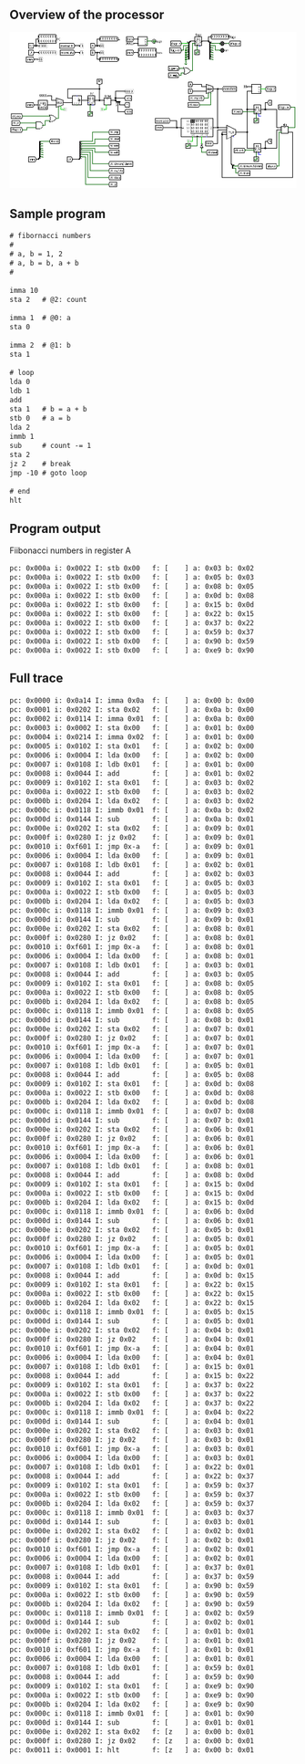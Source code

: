 ## Overview of the processor

![CPU schema](./cpu.png)

## Sample program

    # fibornacci numbers
    #
    # a, b = 1, 2
    # a, b = b, a + b
    #
    
    imma 10
    sta 2   # @2: count
    
    imma 1  # @0: a
    sta 0
    
    imma 2  # @1: b
    sta 1
    
    # loop
    lda 0
    ldb 1
    add
    sta 1   # b = a + b
    stb 0   # a = b
    lda 2
    immb 1
    sub     # count -= 1
    sta 2
    jz 2    # break
    jmp -10 # goto loop
    
    # end
    hlt

## Program output

Fiibonacci numbers in register A

    pc: 0x000a i: 0x0022 I: stb 0x00   f: [    ] a: 0x03 b: 0x02
    pc: 0x000a i: 0x0022 I: stb 0x00   f: [    ] a: 0x05 b: 0x03
    pc: 0x000a i: 0x0022 I: stb 0x00   f: [    ] a: 0x08 b: 0x05
    pc: 0x000a i: 0x0022 I: stb 0x00   f: [    ] a: 0x0d b: 0x08
    pc: 0x000a i: 0x0022 I: stb 0x00   f: [    ] a: 0x15 b: 0x0d
    pc: 0x000a i: 0x0022 I: stb 0x00   f: [    ] a: 0x22 b: 0x15
    pc: 0x000a i: 0x0022 I: stb 0x00   f: [    ] a: 0x37 b: 0x22
    pc: 0x000a i: 0x0022 I: stb 0x00   f: [    ] a: 0x59 b: 0x37
    pc: 0x000a i: 0x0022 I: stb 0x00   f: [    ] a: 0x90 b: 0x59
    pc: 0x000a i: 0x0022 I: stb 0x00   f: [    ] a: 0xe9 b: 0x90

## Full trace
    
    pc: 0x0000 i: 0x0a14 I: imma 0x0a  f: [    ] a: 0x00 b: 0x00
    pc: 0x0001 i: 0x0202 I: sta 0x02   f: [    ] a: 0x0a b: 0x00
    pc: 0x0002 i: 0x0114 I: imma 0x01  f: [    ] a: 0x0a b: 0x00
    pc: 0x0003 i: 0x0002 I: sta 0x00   f: [    ] a: 0x01 b: 0x00
    pc: 0x0004 i: 0x0214 I: imma 0x02  f: [    ] a: 0x01 b: 0x00
    pc: 0x0005 i: 0x0102 I: sta 0x01   f: [    ] a: 0x02 b: 0x00
    pc: 0x0006 i: 0x0004 I: lda 0x00   f: [    ] a: 0x02 b: 0x00
    pc: 0x0007 i: 0x0108 I: ldb 0x01   f: [    ] a: 0x01 b: 0x00
    pc: 0x0008 i: 0x0044 I: add        f: [    ] a: 0x01 b: 0x02
    pc: 0x0009 i: 0x0102 I: sta 0x01   f: [    ] a: 0x03 b: 0x02
    pc: 0x000a i: 0x0022 I: stb 0x00   f: [    ] a: 0x03 b: 0x02
    pc: 0x000b i: 0x0204 I: lda 0x02   f: [    ] a: 0x03 b: 0x02
    pc: 0x000c i: 0x0118 I: immb 0x01  f: [    ] a: 0x0a b: 0x02
    pc: 0x000d i: 0x0144 I: sub        f: [    ] a: 0x0a b: 0x01
    pc: 0x000e i: 0x0202 I: sta 0x02   f: [    ] a: 0x09 b: 0x01
    pc: 0x000f i: 0x0280 I: jz 0x02    f: [    ] a: 0x09 b: 0x01
    pc: 0x0010 i: 0xf601 I: jmp 0x-a   f: [    ] a: 0x09 b: 0x01
    pc: 0x0006 i: 0x0004 I: lda 0x00   f: [    ] a: 0x09 b: 0x01
    pc: 0x0007 i: 0x0108 I: ldb 0x01   f: [    ] a: 0x02 b: 0x01
    pc: 0x0008 i: 0x0044 I: add        f: [    ] a: 0x02 b: 0x03
    pc: 0x0009 i: 0x0102 I: sta 0x01   f: [    ] a: 0x05 b: 0x03
    pc: 0x000a i: 0x0022 I: stb 0x00   f: [    ] a: 0x05 b: 0x03
    pc: 0x000b i: 0x0204 I: lda 0x02   f: [    ] a: 0x05 b: 0x03
    pc: 0x000c i: 0x0118 I: immb 0x01  f: [    ] a: 0x09 b: 0x03
    pc: 0x000d i: 0x0144 I: sub        f: [    ] a: 0x09 b: 0x01
    pc: 0x000e i: 0x0202 I: sta 0x02   f: [    ] a: 0x08 b: 0x01
    pc: 0x000f i: 0x0280 I: jz 0x02    f: [    ] a: 0x08 b: 0x01
    pc: 0x0010 i: 0xf601 I: jmp 0x-a   f: [    ] a: 0x08 b: 0x01
    pc: 0x0006 i: 0x0004 I: lda 0x00   f: [    ] a: 0x08 b: 0x01
    pc: 0x0007 i: 0x0108 I: ldb 0x01   f: [    ] a: 0x03 b: 0x01
    pc: 0x0008 i: 0x0044 I: add        f: [    ] a: 0x03 b: 0x05
    pc: 0x0009 i: 0x0102 I: sta 0x01   f: [    ] a: 0x08 b: 0x05
    pc: 0x000a i: 0x0022 I: stb 0x00   f: [    ] a: 0x08 b: 0x05
    pc: 0x000b i: 0x0204 I: lda 0x02   f: [    ] a: 0x08 b: 0x05
    pc: 0x000c i: 0x0118 I: immb 0x01  f: [    ] a: 0x08 b: 0x05
    pc: 0x000d i: 0x0144 I: sub        f: [    ] a: 0x08 b: 0x01
    pc: 0x000e i: 0x0202 I: sta 0x02   f: [    ] a: 0x07 b: 0x01
    pc: 0x000f i: 0x0280 I: jz 0x02    f: [    ] a: 0x07 b: 0x01
    pc: 0x0010 i: 0xf601 I: jmp 0x-a   f: [    ] a: 0x07 b: 0x01
    pc: 0x0006 i: 0x0004 I: lda 0x00   f: [    ] a: 0x07 b: 0x01
    pc: 0x0007 i: 0x0108 I: ldb 0x01   f: [    ] a: 0x05 b: 0x01
    pc: 0x0008 i: 0x0044 I: add        f: [    ] a: 0x05 b: 0x08
    pc: 0x0009 i: 0x0102 I: sta 0x01   f: [    ] a: 0x0d b: 0x08
    pc: 0x000a i: 0x0022 I: stb 0x00   f: [    ] a: 0x0d b: 0x08
    pc: 0x000b i: 0x0204 I: lda 0x02   f: [    ] a: 0x0d b: 0x08
    pc: 0x000c i: 0x0118 I: immb 0x01  f: [    ] a: 0x07 b: 0x08
    pc: 0x000d i: 0x0144 I: sub        f: [    ] a: 0x07 b: 0x01
    pc: 0x000e i: 0x0202 I: sta 0x02   f: [    ] a: 0x06 b: 0x01
    pc: 0x000f i: 0x0280 I: jz 0x02    f: [    ] a: 0x06 b: 0x01
    pc: 0x0010 i: 0xf601 I: jmp 0x-a   f: [    ] a: 0x06 b: 0x01
    pc: 0x0006 i: 0x0004 I: lda 0x00   f: [    ] a: 0x06 b: 0x01
    pc: 0x0007 i: 0x0108 I: ldb 0x01   f: [    ] a: 0x08 b: 0x01
    pc: 0x0008 i: 0x0044 I: add        f: [    ] a: 0x08 b: 0x0d
    pc: 0x0009 i: 0x0102 I: sta 0x01   f: [    ] a: 0x15 b: 0x0d
    pc: 0x000a i: 0x0022 I: stb 0x00   f: [    ] a: 0x15 b: 0x0d
    pc: 0x000b i: 0x0204 I: lda 0x02   f: [    ] a: 0x15 b: 0x0d
    pc: 0x000c i: 0x0118 I: immb 0x01  f: [    ] a: 0x06 b: 0x0d
    pc: 0x000d i: 0x0144 I: sub        f: [    ] a: 0x06 b: 0x01
    pc: 0x000e i: 0x0202 I: sta 0x02   f: [    ] a: 0x05 b: 0x01
    pc: 0x000f i: 0x0280 I: jz 0x02    f: [    ] a: 0x05 b: 0x01
    pc: 0x0010 i: 0xf601 I: jmp 0x-a   f: [    ] a: 0x05 b: 0x01
    pc: 0x0006 i: 0x0004 I: lda 0x00   f: [    ] a: 0x05 b: 0x01
    pc: 0x0007 i: 0x0108 I: ldb 0x01   f: [    ] a: 0x0d b: 0x01
    pc: 0x0008 i: 0x0044 I: add        f: [    ] a: 0x0d b: 0x15
    pc: 0x0009 i: 0x0102 I: sta 0x01   f: [    ] a: 0x22 b: 0x15
    pc: 0x000a i: 0x0022 I: stb 0x00   f: [    ] a: 0x22 b: 0x15
    pc: 0x000b i: 0x0204 I: lda 0x02   f: [    ] a: 0x22 b: 0x15
    pc: 0x000c i: 0x0118 I: immb 0x01  f: [    ] a: 0x05 b: 0x15
    pc: 0x000d i: 0x0144 I: sub        f: [    ] a: 0x05 b: 0x01
    pc: 0x000e i: 0x0202 I: sta 0x02   f: [    ] a: 0x04 b: 0x01
    pc: 0x000f i: 0x0280 I: jz 0x02    f: [    ] a: 0x04 b: 0x01
    pc: 0x0010 i: 0xf601 I: jmp 0x-a   f: [    ] a: 0x04 b: 0x01
    pc: 0x0006 i: 0x0004 I: lda 0x00   f: [    ] a: 0x04 b: 0x01
    pc: 0x0007 i: 0x0108 I: ldb 0x01   f: [    ] a: 0x15 b: 0x01
    pc: 0x0008 i: 0x0044 I: add        f: [    ] a: 0x15 b: 0x22
    pc: 0x0009 i: 0x0102 I: sta 0x01   f: [    ] a: 0x37 b: 0x22
    pc: 0x000a i: 0x0022 I: stb 0x00   f: [    ] a: 0x37 b: 0x22
    pc: 0x000b i: 0x0204 I: lda 0x02   f: [    ] a: 0x37 b: 0x22
    pc: 0x000c i: 0x0118 I: immb 0x01  f: [    ] a: 0x04 b: 0x22
    pc: 0x000d i: 0x0144 I: sub        f: [    ] a: 0x04 b: 0x01
    pc: 0x000e i: 0x0202 I: sta 0x02   f: [    ] a: 0x03 b: 0x01
    pc: 0x000f i: 0x0280 I: jz 0x02    f: [    ] a: 0x03 b: 0x01
    pc: 0x0010 i: 0xf601 I: jmp 0x-a   f: [    ] a: 0x03 b: 0x01
    pc: 0x0006 i: 0x0004 I: lda 0x00   f: [    ] a: 0x03 b: 0x01
    pc: 0x0007 i: 0x0108 I: ldb 0x01   f: [    ] a: 0x22 b: 0x01
    pc: 0x0008 i: 0x0044 I: add        f: [    ] a: 0x22 b: 0x37
    pc: 0x0009 i: 0x0102 I: sta 0x01   f: [    ] a: 0x59 b: 0x37
    pc: 0x000a i: 0x0022 I: stb 0x00   f: [    ] a: 0x59 b: 0x37
    pc: 0x000b i: 0x0204 I: lda 0x02   f: [    ] a: 0x59 b: 0x37
    pc: 0x000c i: 0x0118 I: immb 0x01  f: [    ] a: 0x03 b: 0x37
    pc: 0x000d i: 0x0144 I: sub        f: [    ] a: 0x03 b: 0x01
    pc: 0x000e i: 0x0202 I: sta 0x02   f: [    ] a: 0x02 b: 0x01
    pc: 0x000f i: 0x0280 I: jz 0x02    f: [    ] a: 0x02 b: 0x01
    pc: 0x0010 i: 0xf601 I: jmp 0x-a   f: [    ] a: 0x02 b: 0x01
    pc: 0x0006 i: 0x0004 I: lda 0x00   f: [    ] a: 0x02 b: 0x01
    pc: 0x0007 i: 0x0108 I: ldb 0x01   f: [    ] a: 0x37 b: 0x01
    pc: 0x0008 i: 0x0044 I: add        f: [    ] a: 0x37 b: 0x59
    pc: 0x0009 i: 0x0102 I: sta 0x01   f: [    ] a: 0x90 b: 0x59
    pc: 0x000a i: 0x0022 I: stb 0x00   f: [    ] a: 0x90 b: 0x59
    pc: 0x000b i: 0x0204 I: lda 0x02   f: [    ] a: 0x90 b: 0x59
    pc: 0x000c i: 0x0118 I: immb 0x01  f: [    ] a: 0x02 b: 0x59
    pc: 0x000d i: 0x0144 I: sub        f: [    ] a: 0x02 b: 0x01
    pc: 0x000e i: 0x0202 I: sta 0x02   f: [    ] a: 0x01 b: 0x01
    pc: 0x000f i: 0x0280 I: jz 0x02    f: [    ] a: 0x01 b: 0x01
    pc: 0x0010 i: 0xf601 I: jmp 0x-a   f: [    ] a: 0x01 b: 0x01
    pc: 0x0006 i: 0x0004 I: lda 0x00   f: [    ] a: 0x01 b: 0x01
    pc: 0x0007 i: 0x0108 I: ldb 0x01   f: [    ] a: 0x59 b: 0x01
    pc: 0x0008 i: 0x0044 I: add        f: [    ] a: 0x59 b: 0x90
    pc: 0x0009 i: 0x0102 I: sta 0x01   f: [    ] a: 0xe9 b: 0x90
    pc: 0x000a i: 0x0022 I: stb 0x00   f: [    ] a: 0xe9 b: 0x90
    pc: 0x000b i: 0x0204 I: lda 0x02   f: [    ] a: 0xe9 b: 0x90
    pc: 0x000c i: 0x0118 I: immb 0x01  f: [    ] a: 0x01 b: 0x90
    pc: 0x000d i: 0x0144 I: sub        f: [    ] a: 0x01 b: 0x01
    pc: 0x000e i: 0x0202 I: sta 0x02   f: [z   ] a: 0x00 b: 0x01
    pc: 0x000f i: 0x0280 I: jz 0x02    f: [z   ] a: 0x00 b: 0x01
    pc: 0x0011 i: 0x0001 I: hlt        f: [z   ] a: 0x00 b: 0x01
